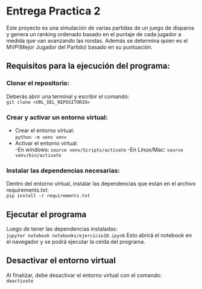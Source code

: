 # Entrega Practica 2
Este proyecto es una simulación de varias partidas de un juego de disparos y genera un ranking ordenado basado en el puntaje de cada jugador a medida que van avanzando las rondas. Además se determina quien es el MVP(Mejor Jugador del Partido) basado en su puntuación. <br />

## **Requisitos para la ejecución del programa:**
### **Clonar el repositorio:** 
Deberás abrir una terminal y escribir el comando: <br />
    `git clone <URL_DEL_REPOSITORIO>`

### **Crear y activar un entorno virtual:**
* Crear el entorno virtual:  
    `python -m venv venv`
* Activar el entorno virtual:  
    -En windows:  `source venv/Scripts/activate`
    -En Linux/Mac:  `source venv/bin/activate`

### **Instalar las dependencias necesarias:**
Dentro del entorno virtual, instalar las dependencias que estan en el archivo requirements.txt:  <br />
    `pip install -r requirements.txt`

## **Ejecutar el programa**
Luego de tener las dependencias instaladas: <br />
    `jupyter notebook notebooks/ejercicio10.ipynb`
Esto abrirá el notebook en el navegador y se podrá ejecutar la celda del programa.

## **Desactivar el entorno virtual**
Al finalizar, debe desactivar el entorno virtual con el comando: <br/>
    `deactivate`